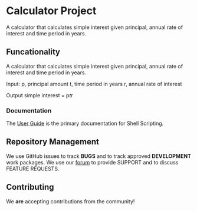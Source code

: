 # Calculator Project
A calculator that calculates simple interest given principal, annual rate of interest and time period in years.

## Funcationality
A calculator that calculates simple interest given principal, annual rate of interest and time period in years.

Input:
   p, principal amount
   t, time period in years
   r, annual rate of interest

Output
   simple interest = p*t*r
   
### Documentation
The [User Guide](https://www.tutorialspoint.com/unix/shell_scripting.htm) is the primary documentation for Shell Scripting.

## Repository Management
We use GitHub issues to track **BUGS** and to track approved **DEVELOPMENT** work packages.
We use our [forum](http://forum.ibmcloud.com) to provide SUPPORT and to discuss
FEATURE REQUESTS.

## Contributing
We **are** accepting contributions from the community!
